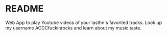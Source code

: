 # README

Web App to play Youtube videos of your lastfm's favorited tracks. Look up my username ACDCfuckinrocks and learn about my music taste.

